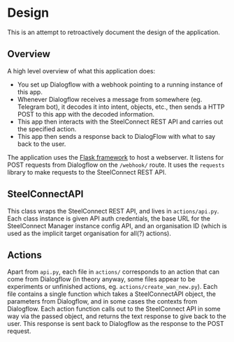# Design
This is an attempt to retroactively document the design of the application.

## Overview
A high level overview of what this application does:

- You set up Dialogflow with a webhook pointing to a running instance of this app.
- Whenever Dialogflow receives a message from somewhere (eg. Telegram bot), it decodes it into intent, objects, etc., then sends a HTTP POST to this app with the decoded information.
- This app then interacts with the SteelConnect REST API and carries out the specified action.
- This app then sends a response back to DialogFlow with what to say back to the user.

The application uses the [Flask framework](http://flask.pocoo.org/) to host a webserver. It listens for POST requests from Dialogflow on the `/webhook/` route. It uses the `requests` library to make requests to the SteelConnect REST API.

## SteelConnectAPI
This class wraps the SteelConnect REST API, and lives in `actions/api.py`. Each class instance is given API auth credentials, the base URL for the SteelConnect Manager instance config API, and an organisation ID (which is used as the implicit target organisation for all(?) actions).

## Actions
Apart from `api.py`, each file in `actions/` corresponds to an action that can come from Dialogflow (in theory anyway, some files appear to be experiments or unfinished actions, eg. `actions/create_wan_new.py`). Each file contains a single function which takes a SteelConnectAPI object, the parameters from Dialogflow, and in some cases the contexts from Dialogflow. Each action function calls out to the SteelConnect API in some way via the passed object, and returns the text response to give back to the user. This response is sent back to Dialogflow as the response to the POST request.
